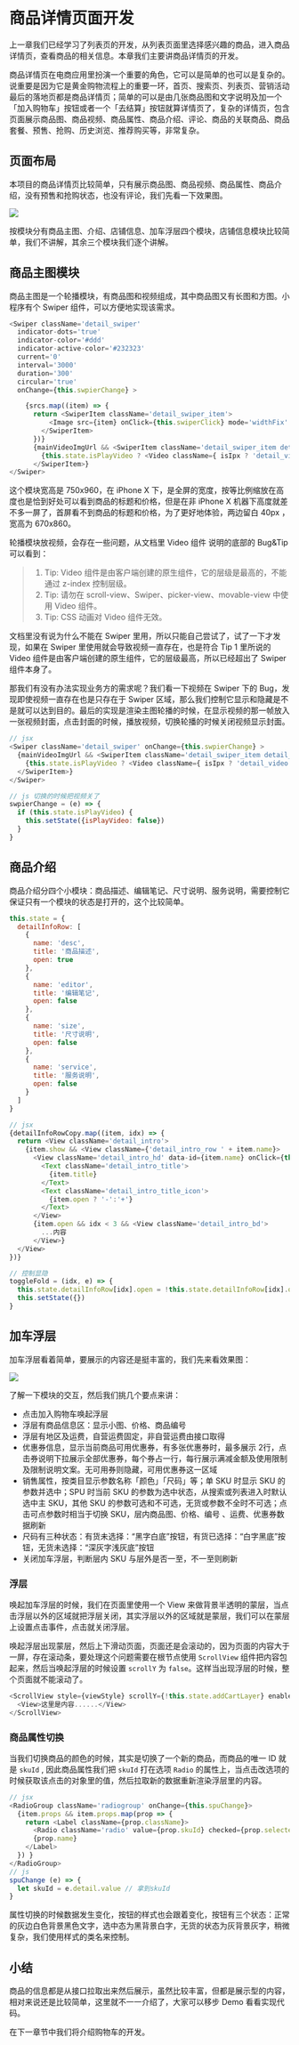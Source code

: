 # 商品详情页面开发

上一章我们已经学习了列表页的开发，从列表页面里选择感兴趣的商品，进入商品详情页，查看商品的相关信息。本章我们主要讲商品详情页的开发。

商品详情页在电商应用里扮演一个重要的角色，它可以是简单的也可以是复杂的。说重要是因为它是黄金购物流程上的重要一环，首页、搜索页、列表页、营销活动最后的落地页都是商品详情页；简单的可以是由几张商品图和文字说明及加一个「加入购物车」按钮或者一个「去结算」按钮就算详情页了，复杂的详情页，包含页面展示商品图、商品视频、商品属性、商品介绍、评论、商品的关联商品、商品套餐、预售、抢购、历史浏览、推荐购买等，非常复杂。

## 页面布局

本项目的商品详情页比较简单，只有展示商品图、商品视频、商品属性、商品介绍，没有预售和抢购状态，也没有评论，我们先看一下效果图。

![](https://user-gold-cdn.xitu.io/2018/11/13/16708f61b3c68c22?w=750&h=2568&f=png&s=430922)

按模块分有商品主图、介绍、店铺信息、加车浮层四个模块，店铺信息模块比较简单，我们不讲解，其余三个模块我们逐个讲解。

## 商品主图模块

商品主图是一个轮播模块，有商品图和视频组成，其中商品图又有长图和方图。小程序有个 Swiper 组件，可以方便地实现该需求。

```JavaScript
<Swiper className='detail_swiper'
  indicator-dots='true'
  indicator-color='#ddd'
  indicator-active-color='#232323'
  current='0'
  interval='3000'
  duration='300'
  circular='true'
  onChange={this.swpierChange} >

    {srcs.map((item) => {
      return <SwiperItem className='detail_swiper_item'>
          <Image src={item} onClick={this.swiperClick} mode='widthFix' />
        </SwiperItem>
      })}
      {mainVideoImgUrl && <SwiperItem className='detail_swiper_item detail_swiper_item_video' >
        {this.state.isPlayVideo ? <Video className={ isIpx ? 'detail_video detail_video_ipx' : 'detail_video' } src={mainVideoPath} autoplay='true' show-fullscreen-btn='true' /> : <Image className='detail_video_cover' onClick={this.playVideo} src={mainVideoImgUrl} mode='widthFix' />}
      </SwiperItem>}
</Swiper>
```

这个模块宽高是 750x960，在 iPhone X 下，是全屏的宽度，按等比例缩放在高度也是恰到好处可以看到商品的标题和价格，但是在非 iPhone X 机器下高度就差不多一屏了，首屏看不到商品的标题和价格，为了更好地体验，两边留白 40px ，宽高为 670x860。

轮播模块放视频，会存在一些问题，从文档里 Video 组件 说明的底部的 Bug&Tip 可以看到：

> 1. Tip: Video 组件是由客户端创建的原生组件，它的层级是最高的，不能通过 z-index 控制层级。  
> 2. Tip: 请勿在 scroll-view、Swiper、picker-view、movable-view 中使用 Video 组件。  
> 3. Tip: CSS 动画对 Video 组件无效。  

文档里没有说为什么不能在 Swiper 里用，所以只能自己尝试了，试了一下才发现，如果在 Swiper 里使用就会导致视频一直存在，也是符合 Tip 1 里所说的 Video 组件是由客户端创建的原生组件，它的层级最高，所以已经超出了 Swiper 组件本身了。

那我们有没有办法实现业务方的需求呢？我们看一下视频在 Swiper 下的 Bug，发现即使视频一直存在也是只存在于 Swiper 区域，那么我们控制它显示和隐藏是不是就可以达到目的。最后的实现是渲染主图轮播的时候，在显示视频的那一帧放入一张视频封面，点击封面的时候，播放视频，切换轮播的时候关闭视频显示封面。

``` JavaScript
// jsx
<Swiper className='detail_swiper' onChange={this.swpierChange} >
  {mainVideoImgUrl && <SwiperItem className='detail_swiper_item detail_swiper_item_video' >
    {this.state.isPlayVideo ? <Video className={ isIpx ? 'detail_video detail_video_ipx' : 'detail_video' } src={mainVideoPath} autoplay='true' show-fullscreen-btn='true' /> : <Image className='detail_video_cover' onClick={this.playVideo} src={mainVideoImgUrl} mode='widthFix' />}
  </SwiperItem>}
</Swiper>

// js 切换的时候把视频关了
swpierChange = (e) => {
  if (this.state.isPlayVideo) {
    this.setState({isPlayVideo: false})
  }
}
```

## 商品介绍

商品介绍分四个小模块：商品描述、编辑笔记、尺寸说明、服务说明，需要控制它保证只有一个模块的状态是打开的，这个比较简单。

``` JavaScript
this.state = {
  detailInfoRow: [
    {
      name: 'desc',
      title: '商品描述',
      open: true
    },
    {
      name: 'editor',
      title: '编辑笔记',
      open: false
    },
    {
      name: 'size',
      title: '尺寸说明',
      open: false
    },
    {
      name: 'service',
      title: '服务说明',
      open: false
    }
  ]
}

// jsx
{detailInfoRowCopy.map((item, idx) => {
  return <View className='detail_intro'>
    {item.show && <View className={'detail_intro_row ' + item.name}>
      <View className='detail_intro_hd' data-id={item.name} onClick={this.toggleFold.bind(this, idx)}>
        <Text className='detail_intro_title'>
          {item.title}
        </Text>
        <Text className='detail_intro_title_icon'>
          {item.open ? '-':'+'}
        </Text>
      </View>
      {item.open && idx < 3 && <View className='detail_intro_bd'>
        ...内容
      </View>}
  </View>
})}

// 控制显隐
toggleFold = (idx, e) => {
  this.state.detailInfoRow[idx].open = !this.state.detailInfoRow[idx].open
  this.setState({})
}
```

## 加车浮层

加车浮层看着简单，要展示的内容还是挺丰富的，我们先来看效果图：

![](https://user-gold-cdn.xitu.io/2018/10/8/166516c7e6e935d0?w=375&h=667&f=png&s=47068)

了解一下模块的交互，然后我们挑几个要点来讲：

- 点击加入购物车唤起浮层
- 浮层有商品信息区：显示小图、价格、商品编号
- 浮层有地区及运费，自营运费固定，非自营运费由接口取得
- 优惠券信息，显示当前商品可用优惠券，有多张优惠券时，最多展示 2行，点击券说明下拉展示全部优惠券，每个券占一行，每行展示满减金额及使用限制及限制说明文案。无可用券则隐藏，可用优惠券这一区域
- 销售属性，按类目显示参数名称「颜色」「尺码」等；单  SKU 时显示 SKU 的参数并选中；SPU 时当前 SKU 的参数为选中状态，从搜索或列表进入时默认选中主 SKU，其他 SKU 的参数可选和不可选，无货或参数不全时不可选；点击可点参数时相当于切换 SKU，层内商品图、价格、编号 、运费、优惠券数据刷新
- 尺码有三种状态：有货未选择：“黑字白底”按钮，有货已选择：“白字黑底”按钮，无货未选择：“深灰字浅灰底”按钮
- 关闭加车浮层，判断层内 SKU 与层外是否一至，不一至则刷新

### 浮层

唤起加车浮层的时候，我们在页面里使用一个 View 来做背景半透明的蒙层，当点击浮层以外的区域就把浮层关闭，其实浮层以外的区域就是蒙层，我们可以在蒙层上设置点击事件，点击就关闭浮层。

唤起浮层出现蒙层，然后上下滑动页面，页面还是会滚动的，因为页面的内容大于一屏，存在滚动条，要处理这个问题需要在根节点使用 `ScrollView` 组件把内容包起来，然后当唤起浮层的时候设置 `scrollY` 为 `false`。这样当出现浮层的时候，整个页面就不能滚动了。

``` JavaScript
<ScrollView style={viewStyle} scrollY={!this.state.addCartLayer} enableBackToTop={true}>
  <View>这里是内容......</View>
</ScrollView>
```

### 商品属性切换

当我们切换商品的颜色的时候，其实是切换了一个新的商品，而商品的唯一 ID 就是 `skuId` , 因此商品属性我们把 `skuId` 打在选项 `Radio` 的属性上，当点击改选项的时候获取该点击的对象里的值，然后拉取新的数据重新渲染浮层里的内容。

``` JavaScript
// jsx
<RadioGroup className='radiogroup' onChange={this.spuChange}>
  {item.props && item.props.map(prop => {
    return <Label className={prop.className}>
      <Radio className='radio' value={prop.skuId} checked={prop.selected} />
      {prop.name}
    </Label>
  }) }
</RadioGroup>
// js
spuChange (e) => {
  let skuId = e.detail.value // 拿到skuId
}
```

属性切换的时候数据发生变化，按钮的样式也会跟着变化，按钮有三个状态：正常的灰边白色背景黑色文字，选中态为黑背景白字，无货的状态为灰背景灰字，稍微复杂，我们使用样式的类名来控制。

## 小结

商品的信息都是从接口拉取出来然后展示，虽然比较丰富，但都是展示型的内容，相对来说还是比较简单，这里就不一一介绍了，大家可以移步 Demo 看看实现代码。

在下一章节中我们将介绍购物车的开发。

